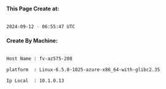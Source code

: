 
   
#### This Page Create at:

```bash

2024-09-12 - 06:55:47 UTC

```

#### Create By Machine:

```bash

Host Name : fv-az575-208

platform  : Linux-6.5.0-1025-azure-x86_64-with-glibc2.35

Ip Local  : 10.1.0.13

```

